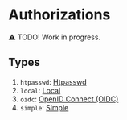 # Authorizations

⚠️ TODO! Work in progress.

## Types

1. `htpasswd`: [Htpasswd](htpasswd.md)
2. `local`: [Local](local.md)
3. `oidc`: [OpenID Connect (OIDC)](oidc.md)
4. `simple`: [Simple](simple.md)
